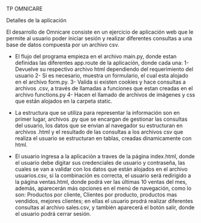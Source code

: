 TP OMNICARE

Detalles de la aplicación

El desarrollo de Omnicare consiste en un ejercicio de aplicación web que le permite al usuario poder iniciar sesión y realizar diferentes consultas a una base de datos compuesta por un archivo csv.

- El flujo del programa empieza en el archivo main.py, donde estan definidas las diferentes app.route de la aplicación, donde cada una:
 1- Devuelve su respectivo archivo html dependiendo del requerimiento del usuario 2- Si es necesario, muestra un formulario, el cual esta alojado en el archivo form.py. 
 3- Valida si existen cookies y hace consultas a archivos .csv, a través de llamadas a funciones que estan creadas en el archivo functions.py 
 4- Hacen el llamado de archivos de imágenes y css que están alojados en la carpeta static.

 - La estructura que se utiliza para representar la información son en primer lugar, archivos .py que se encargan de gestionar las consultas del usuario, los datos que se envian al navegador su estructuran en archivos .html y el resultado de las consultas a los archivos csv que realiza el usuario se estructuran en tablas, creadas dinamicamente con html.


- El usuario ingresa a la aplicación a traves de la página index.html, donde el usuario debe digitar sus credenciales de usuario y contraseña, las cuales se van a validar con los datos que están alojados en el archivo usuarios.csv, si la combinación es correcta, el usuario será redirigido a la página ventas.html, donde podrá ver las últimas 10 ventas del mes, además, aparecerán más opciones en el menú de navegación, como lo son: Productos por cliente, Clientes por producto, productos mas vendidos, mejores clientes; en ellas el usuario prodrá realizar diferentes consultas al archivo sales.csv, y también aparecerá el botón salir, donde el usuario podrá cerrar sesión.
